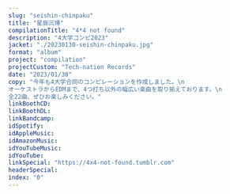 ```yaml
---
slug: "seishin-chinpaku"
title: "星辰沉博"
compilationTitle: "4*4 not found"
description: "4大学コンピ2023"
jacket: "./20230130-seishin-chinpaku.jpg"
format: "album"
project: "compilation"
projectCustom: "Tech-nation Records"
date: "2023/01/30"
copy: "今年も4大学合同のコンピレーションを作成しました。\n
オーケストラからEDMまで、4つ打ち以外の幅広い楽曲を取り揃えております。\n
全22曲、ぜひお楽しみください。"
linkBoothCD: 
linkBoothDL: 
linkBandcamp: 
idSpotify: 
idAppleMusic: 
idAmazonMusic: 
idYouTubeMusic: 
idYouTube: 
linkSpecial: "https://4x4-not-found.tumblr.com"
headerSpecial: 
index: "0"
---
```

